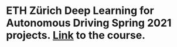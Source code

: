 # ETH Zürich Deep Learning for Autonomous Driving Spring 2021 projects. [Link](https://www.trace.ethz.ch/teaching/DLAD/spring2021/index.html) to the course.

